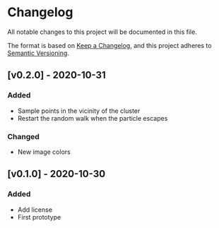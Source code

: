 # Changelog
All notable changes to this project will be documented in this file.

The format is based on [Keep a Changelog](https://keepachangelog.com/en/1.0.0/),
and this project adheres to [Semantic Versioning](https://semver.org/spec/v2.0.0.html).


## [v0.2.0] - 2020-10-31
### Added
- Sample points in the vicinity of the cluster
- Restart the random walk when the particle escapes

### Changed
- New image colors


## [v0.1.0] - 2020-10-30
### Added
- Add license
- First prototype
